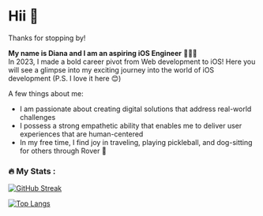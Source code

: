 <link rel="stylesheet" href="https://cdn.jsdelivr.net/gh/devicons/devicon@v2.15.1/devicon.min.css">



# Hii 👋

Thanks for stopping by! 
<br>

**My name is Diana and I am an aspiring iOS Engineer** 👩🏻‍💻
<br>
In 2023, I made a bold career pivot from Web development to iOS! Here you will see a glimpse into my exciting journey into the world of iOS development (P.S. I love it here 😊)

A few things about me:
- I am passionate about creating digital solutions that address real-world challenges
- I possess a strong empathetic ability that enables me to deliver user experiences that are human-centered
- In my free time, I find joy in traveling, playing pickleball, and dog-sitting for others through Rover 🥰


### :fire: My Stats :

[![GitHub Streak](http://github-readme-streak-stats.herokuapp.com?user=dianatduong)](https://git.io/streak-stats)

[![Top Langs](https://github-readme-stats.vercel.app/api/top-langs/?username=dianatduong&layout=compact)](https://github.com/dianatduong/github-readme-stats)




